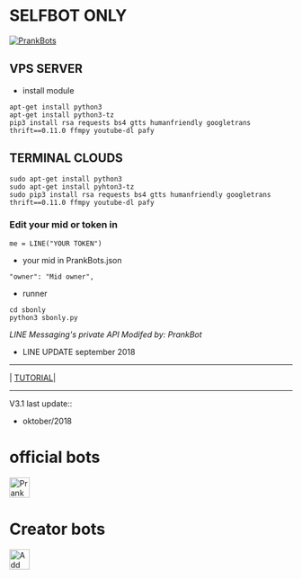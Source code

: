 # SELFBOT ONLY
[![PrankBots](https://img.fireden.net/v/image/1461/72/1461725093324.gif "Prankbots")](https://bit.ly/2xbVxlh)

## VPS SERVER
- install module
```
apt-get install python3
apt-get install python3-tz
pip3 install rsa requests bs4 gtts humanfriendly googletrans thrift==0.11.0 ffmpy youtube-dl pafy 
```
## TERMINAL CLOUDS
```
sudo apt-get install python3
sudo apt-get install pyhton3-tz
sudo pip3 install rsa requests bs4 gtts humanfriendly googletrans thrift==0.11.0 ffmpy youtube-dl pafy 
```
### Edit your mid or token in
```
me = LINE("YOUR TOKEN")
```
- your mid in PrankBots.json
```
"owner": "Mid owner",
```
- runner
```
cd sbonly
python3 sbonly.py
```
*LINE Messaging's private API*
*Modifed by: PrankBot*

- LINE UPDATE
september 2018
_______________________________________________________________________
| [TUTORIAL](https://www.youtube.com/channel/UCycBrqSWEHdk-slnhUmGWiQ)|
_______________________________________________________________________
V3.1 last update::
- oktober/2018
# official bots
<a href="https://line.me/R/ti/p/%40gnh2780p"><img height="36" border="0" alt="PrankBots" src="https://scdn.line-apps.com/n/line_add_friends/btn/en.png"></a>
# Creator bots
<a href="https://line.me/R/ti/p/~adiputra.95"><img height="36" border="0" alt="Add Friend" src="https://scdn.line-apps.com/n/line_add_friends/btn/en.png"></a>
